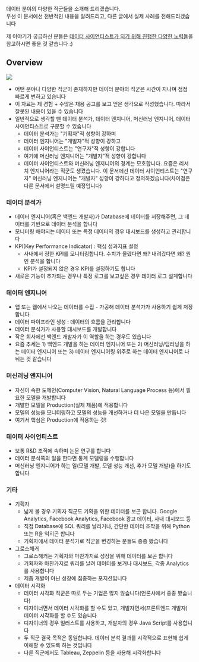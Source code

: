 데이터 분야의 다양한 직군들을 소개해 드리겠습니다.   
우선 이 문서에선 전반적인 내용을 알려드리고, 다른 글에서 실제 사례를 전해드리겠습니다

제 이야기가 궁금하신 분들은 [데이터 사이언티스트가 되기 위해 진행한 다양한 노력들](https://zzsza.github.io/diary/2019/04/05/how-to-study-datascience/)을 참고하시면 좋을 것 같습니다 :)

## Overview
<img src="https://www.dropbox.com/s/w1jvsdf0mv8fz4j/Screenshot%202018-07-20%2011.56.19.png?raw=1">

- 어떤 분야나 다양한 직군이 존재하지만 데이터 분야의 직군은 시간이 지나며 점점 빠르게 변하고 있습니다
- 이 자료는 제 경험 + 수많은 채용 공고를 보고 얻은 생각으로 작성했습니다. 따라서 잘못된 내용이 있을 수 있습니다
- 일반적으로 생각할 땐 데이터 분석가, 데이터 엔지니어, 머신러닝 엔지니어, 데이터 사이언티스트로 구분할 수 있습니다
	- 데이터 분석가는 "기획자"적 성향이 강하며
	- 데이터 엔지니어는 "개발자"적 성향이 강하고
	- 데이터 사이언티스트는 "연구자"적 성향이 강합니다 
	- 여기에 머신러닝 엔지니어는 "개발자"적 성향이 강합니다
	- 데이터 사이언티스트와 머신러닝 엔지니어의 경계는 모호합니다. 요즘은 리서치 엔지니어라는 직군도 생겼습니다. 이 문서에선 데이터 사이언티스트는 "연구자" 머신러닝 엔지니어는 "개발자" 성향이 강하다고 정의하겠습니다(차이점은 다른 문서에서 설명드릴 예정입니다)


### 데이터 분석가
- 데이터 엔지니어(혹은 백엔드 개발자)가 Database에 데이터를 저장해주면, 그 데이터를 기반으로 데이터 분석을 합니다
- 모니터링 해야되는 데이터 또는 특정 데이터의 경우 대시보드를 생성하고 관리합니다
- KPI(Key Performance Indicator) : 핵심 성과지표 설정
	- 사내에서 정한 KPI를 모니터링합니다. 수치가 올랐다면 왜? 내려갔다면 왜? 원인 분석을 합니다
	- KPI가 설정되지 않은 경우 KPI를 설정하기도 합니다
- 새로운 기능이 추가되는 경우나 특정 로그를 보고싶은 경우 데이터 로그 설계합니다

### 데이터 엔지니어
- 앱 또는 웹에서 나오는 데이터를 수집 - 가공해 데이터 분석가가 사용하기 쉽게 저장합니다
- 데이터 파이프라인 생성 : 데이터의 흐름을 관리합니다
- 데이터 분석가가 사용할 대시보드를 개발합니다
- 작은 회사에선 백엔드 개발자가 이 역할을 하는 경우도 있습니다
- 요즘 추세는 1) 백엔드 개발을 하는 데이터 엔지니어 또는 2) 머신러닝/딥러닝을 하는 데이터 엔지니어 또는 3) 데이터 엔지니어링 위주로 하는 데이터 엔지니어로 나뉘는 것 같습니다

### 머신러닝 엔지니어
- 자신이 속한 도메인(Computer Vision, Natural Language Process 등)에서 필요한 모델을 개발합니다
- 개발한 모델을 Production(실제 제품)에 적용합니다
- 모델의 성능을 모니터링하고 모델의 성능을 개선하거나 더 나은 모델을 만듭니다
- 여기서 핵심은 Production에 적용하는 것!

### 데이터 사이언티스트
- 보통 R&D 조직에 속하며 논문 연구를 합니다
- 데이터 분석쪽의 일을 한다면 통계 모델링을 수행합니다
- 머신러닝 엔지니어가 하는 일(모델 개발, 모델 성능 개선, 추가 모델 개발)을 하기도 합니다

### 기타
- 기획자
	- 넓게 볼 경우 기획자 직군도 기획을 위한 데이터를 보곤 합니다. Google Analytics, Facebook Analytics, Facebook 광고 데이터, 사내 대시보드 등
	- 직접 Database에 SQL 쿼리를 날리거나, 간단한 데이터 조작을 위해 Python 또는 R을 익히곤 합니다
	- 기획자에서 데이터 분석가로 직군을 변경하는 분들도 종종 봤습니다
- 그로스해커
	- 그로스해커는 기획자와 마찬가지로 성장을 위해 데이터를 보곤 합니다
	- 기획자와 마찬가지로 쿼리를 날려 데이터를 보거나 대시보드, 각종 Analytics를 사용합니다
	- 제품 개발이 아닌 성장에 집중하는 포지션입니다
- 데이터 시각화
	- 데이터 시각화 직군은 따로 두는 기업은 많지 않습니다(언론사에서 종종 봤습니다)
	- 디자이너면서 데이터 시각화를 할 수도 있고, 개발자면서(프론트엔드 개발자) 데이터 시각화를 할 수도 있습니다
	- 디자이너의 경우 일러스트를 사용하고, 개발자의 경우 Java Script를 사용합니다
	- 두 직군 결국 목적은 동일합니다. 데이터 분석 결과를 시각적으로 표현해 쉽게 이해할 수 있도록 하는 것입니다
	- 다른 직군에서도 Tableau, Zeppelin 등을 사용해 시각화합니다

